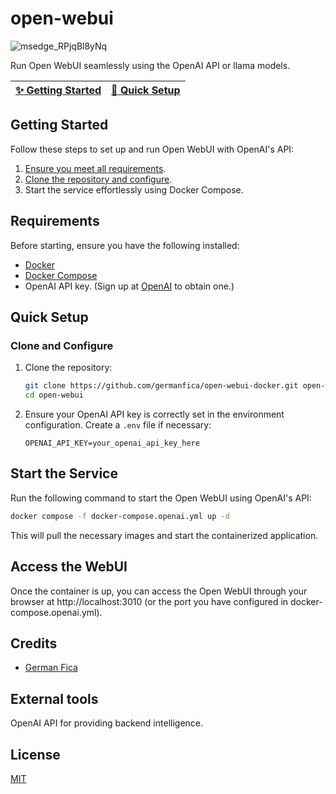 # open-webui

![msedge_RPjqBl8yNq](https://github.com/user-attachments/assets/e153e64b-4c05-4fbb-8315-9604817679f4)

Run Open WebUI seamlessly using the OpenAI API or llama models.

| [:sparkles: Getting Started](#getting-started) | [:rocket: Quick Setup](#quick-setup) |
| ----------------- | ----------- |

## Getting Started
Follow these steps to set up and run Open WebUI with OpenAI's API:
1. [Ensure you meet all requirements](#requirements).
2. [Clone the repository and configure](#clone-and-configure).
3. Start the service effortlessly using Docker Compose.

## Requirements
Before starting, ensure you have the following installed:
- [Docker](https://www.docker.com/)
- [Docker Compose](https://docs.docker.com/compose/)
- OpenAI API key. (Sign up at [OpenAI](https://platform.openai.com/api-keys) to obtain one.)

## Quick Setup
### Clone and Configure
1. Clone the repository:
   ```bash
   git clone https://github.com/germanfica/open-webui-docker.git open-webui
   cd open-webui
   ```
2. Ensure your OpenAI API key is correctly set in the environment configuration. Create a `.env` file if necessary:

   ```env
   OPENAI_API_KEY=your_openai_api_key_here
   ```

## Start the Service

Run the following command to start the Open WebUI using OpenAI's API:

```bash
docker compose -f docker-compose.openai.yml up -d
```

This will pull the necessary images and start the containerized application.

## Access the WebUI

Once the container is up, you can access the Open WebUI through your browser at http://localhost:3010 (or the port you have configured in docker-compose.openai.yml).

## Credits
- [German Fica](https://germanfica.com/)

## External tools
OpenAI API for providing backend intelligence.

## License
[MIT](https://opensource.org/licenses/MIT)
